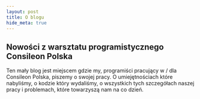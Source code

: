 ```yaml
---
layout: post
title: O blogu
hide_meta: true
---
```

Nowości z warsztatu programistycznego Consileon Polska
------------------------------------------------------

Ten mały blog jest miejscem gdzie my, programiści pracujący w / dla Consileon Polska, piszemy o swojej pracy. O umiejętnościach które nabyliśmy, o kodzie który wydaliśmy, o wszystkich tych szczegółach naszej pracy i problemach, które towarzyszą nam na co dzień.

